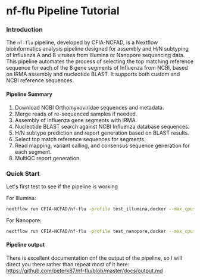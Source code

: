 # nf-flu Pipeline Tutorial

### Introduction
The `nf-flu` pipeline, developed by CFIA-NCFAD, is a Nextflow bioinformatics analysis pipeline designed for assembly and H/N subtyping of Influenza A and B viruses from Illumina or Nanopore sequencing data. This pipeline automates the process of selecting the top matching reference sequence for each of the 8 gene segments of Influenza from NCBI, based on IRMA assembly and nucleotide BLAST. It supports both custom and NCBI reference sequences.

#### Pipeline Summary
1. Download NCBI Orthomyxoviridae sequences and metadata.
2. Merge reads of re-sequenced samples if needed.
3. Assembly of Influenza gene segments with IRMA.
4. Nucleotide BLAST search against NCBI Influenza database sequences.
5. H/N subtype prediction and report generation based on BLAST results.
6. Select top match reference sequences for segments.
7. Read mapping, variant calling, and consensus sequence generation for each segment.
8. MultiQC report generation.


### Quick Start
Let's first test to see if the pipeline is working

For Illumina:
```bash
nextflow run CFIA-NCFAD/nf-flu -profile test_illumina,docker --max_cpus 2
```

For Nanopore:
```bash
nextflow run CFIA-NCFAD/nf-flu -profile test_nanopore,docker --max_cpus 2
```

#### Pipeline output
There is excellent documentation onf the output of the pipeline, so I will direct you there rather than repeat most of it here:
https://github.com/peterk87/nf-flu/blob/master/docs/output.md

